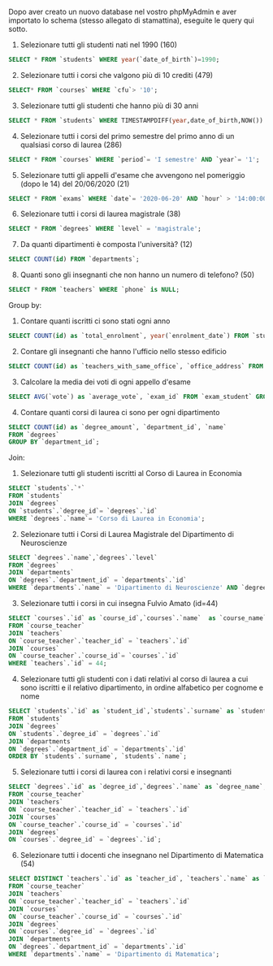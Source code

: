 Dopo aver creato un nuovo database nel vostro phpMyAdmin e aver importato lo schema (stesso allegato di stamattina), eseguite le query qui sotto.


1. Selezionare tutti gli studenti nati nel 1990 (160)
```sql
SELECT * FROM `students` WHERE year(`date_of_birth`)=1990;
```

2. Selezionare tutti i corsi che valgono più di 10 crediti (479)
```sql
SELECT* FROM `courses` WHERE `cfu`> '10';
```

3. Selezionare tutti gli studenti che hanno più di 30 anni
```sql
SELECT * FROM `students` WHERE TIMESTAMPDIFF(year,date_of_birth,NOW()) >30;
```

4. Selezionare tutti i corsi del primo semestre del primo anno di un qualsiasi corso di laurea (286)
```sql
SELECT * FROM `courses` WHERE `period`= 'I semestre' AND `year`= '1';
```

5. Selezionare tutti gli appelli d'esame che avvengono nel pomeriggio (dopo le 14) del 20/06/2020 (21)
```sql
SELECT * FROM `exams` WHERE `date`= '2020-06-20' AND `hour` > '14:00:00';
```

6. Selezionare tutti i corsi di laurea magistrale (38)
```sql
SELECT * FROM `degrees` WHERE `level` = 'magistrale';
```

7. Da quanti dipartimenti è composta l'università? (12)
```sql
SELECT COUNT(id) FROM `departments`;
```

8. Quanti sono gli insegnanti che non hanno un numero di telefono? (50)
```sql
SELECT * FROM `teachers` WHERE `phone` is NULL;
```

Group by:
1. Contare quanti iscritti ci sono stati ogni anno
```sql
SELECT COUNT(id) as `total_enrolment`, year(`enrolment_date`) FROM `students` GROUP BY year(`enrolment_date`);
```

2. Contare gli insegnanti che hanno l'ufficio nello stesso edificio
```sql
SELECT COUNT(id) as `teachers_with_same_office`, `office_address` FROM `teachers` GROUP BY `office_address`;
```

3. Calcolare la media dei voti di ogni appello d'esame
```sql
SELECT AVG(`vote`) as `average_vote`, `exam_id` FROM `exam_student` GROUP BY `exam_id`;
```

4. Contare quanti corsi di laurea ci sono per ogni dipartimento
```sql
SELECT COUNT(id) as `degree_amount`, `department_id`, `name`
FROM `degrees`
GROUP BY `department_id`;
```

Join:
1. Selezionare tutti gli studenti iscritti al Corso di Laurea in Economia
```sql
SELECT `students`.`*` 
FROM `students` 
JOIN `degrees` 
ON `students`.`degree_id`= `degrees`.`id` 
WHERE `degrees`.`name`= 'Corso di Laurea in Economia';
```

2. Selezionare tutti i Corsi di Laurea Magistrale del Dipartimento di Neuroscienze
```sql
SELECT `degrees`.`name`,`degrees`.`level` 
FROM `degrees` 
JOIN `departments` 
ON `degrees`.`department_id` = `departments`.`id` 
WHERE `departments`.`name` = 'Dipartimento di Neuroscienze' AND `degrees`.`level` = 'magistrale';
```

3. Selezionare tutti i corsi in cui insegna Fulvio Amato (id=44)
```sql
SELECT `courses`.`id` as `course_id`,`courses`.`name`  as `course_name`,`courses`.`period` as `course_period`,`courses`.`description` as `course_description`,`courses`.`year` as `course_year`,`courses`.`cfu`,`courses`.`website` as `course_website`, `teachers`.`id` as `teachers_id`,`teachers`.`name` as `teachers_name`,`teachers`.`surname` as `teachers_surname`
FROM `course_teacher`
JOIN `teachers`
ON `course_teacher`.`teacher_id` = `teachers`.`id`
JOIN `courses`
ON `course_teacher`.`course_id`= `courses`.`id`
WHERE `teachers`.`id` = 44;
```

4. Selezionare tutti gli studenti con i dati relativi al corso di laurea a cui sono iscritti e il relativo dipartimento, in ordine alfabetico per cognome e nome
```sql
SELECT `students`.`id` as `student_id`,`students`.`surname` as `student_surname`,`students`.`name` as `student_name`, `degrees`.`id` as `degree_id`,`degrees`.`name` as `degree_name`,`degrees`.`level` as `degree_level`,`degrees`.`address` as `degree_address`,`degrees`.`email` as `degree_email`,`degrees`.`website` as `degree_website`,`degrees`.`department_id` as `department_id`, `departments`.`name` as `department_name`
FROM `students` 
JOIN `degrees` 
ON `students`.`degree_id` = `degrees`.`id` 
JOIN `departments`
ON `degrees`.`department_id` = `departments`.`id` 
ORDER BY `students`.`surname`, `students`.`name`;
```

5. Selezionare tutti i corsi di laurea con i relativi corsi e insegnanti
```sql
SELECT `degrees`.`id` as `degree_id`,`degrees`.`name` as `degree_name`, `courses`.`id` as `course_id`,`courses`.`name` as `course_name`,`teachers`.`id` as `teacher_id`,`teachers`.`name` as `teacher_name`,`teachers`.`surname` as `teacher_surname` 
FROM `course_teacher` 
JOIN `teachers` 
ON `course_teacher`.`teacher_id` = `teachers`.`id` 
JOIN `courses` 
ON `course_teacher`.`course_id` = `courses`.`id` 
JOIN `degrees` 
ON `courses`.`degree_id` = `degrees`.`id`;
```

6. Selezionare tutti i docenti che insegnano nel Dipartimento di Matematica (54)
```sql
SELECT DISTINCT `teachers`.`id` as `teacher_id`, `teachers`.`name` as `teacher_name`, `teachers`.`surname` as `teacher_surname`, `departments`.`id` as `department_id`, `departments`.`name` as `department_name` 
FROM `course_teacher` 
JOIN `teachers` 
ON `course_teacher`.`teacher_id` = `teachers`.`id` 
JOIN `courses` 
ON `course_teacher`.`course_id` = `courses`.`id` 
JOIN `degrees` 
ON `courses`.`degree_id` = `degrees`.`id` 
JOIN `departments` 
ON `degrees`.`department_id` = `departments`.`id` 
WHERE `departments`.`name` = 'Dipartimento di Matematica';
```

